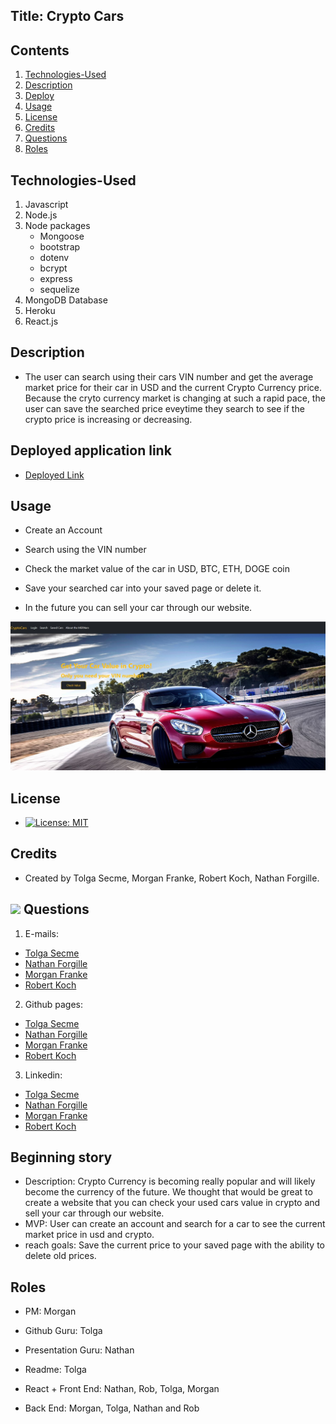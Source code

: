 ## Title: Crypto Cars

## Contents

1. [Technologies-Used](#Technologies-Used)
2. [Description](#Description)
3. [Deploy](#Link)
4. [Usage](#Usage)
5. [License](#License)
6. [Credits](#Credits)
7. [Questions](#Questions)
8. [Roles](#Roles)

## Technologies-Used

1. Javascript
2. Node.js
3. Node packages
   - Mongoose
   - bootstrap
   - dotenv
   - bcrypt
   - express
   - sequelize
4. MongoDB Database
5. Heroku
6. React.js

## Description

- The user can search using their cars VIN number and get the average market price for their car in USD and the current Crypto Currency price. Because the cryto currency market is changing at such a rapid pace, the user can save the searched price eveytime they search to see if the crypto price is increasing or decreasing.

## Deployed application link

- [Deployed Link](https://cryptocarsmern.herokuapp.com/)

## Usage

- Create an Account

- Search using the VIN number

- Check the market value of the car in USD, BTC, ETH, DOGE coin

- Save your searched car into your saved page or delete it.

- In the future you can sell your car through our website.

![Home Page](assets/homepage.JPG)

## License

- [![License: MIT](https://img.shields.io/badge/License-MIT-yellow.svg)](https://opensource.org/licenses/MIT)

## Credits

- Created by Tolga Secme, Morgan Franke, Robert Koch, Nathan Forgille.

## <img src="https://icons.iconarchive.com/icons/social-media-icons/social-buntings/48/Aim-icon.png"> Questions

1. E-mails:

- [Tolga Secme](mailto:tolgasecme@icloud.com)
- [Nathan Forgille](mailto:nathan.forgille8@gmail.com)
- [Morgan Franke](mailto:morganleighfranke@gmail.com)
- [Robert Koch](mailto:robertwkoch@live.com)

2. Github pages:

- [Tolga Secme](https://github.com/TolgaS92)
- [Nathan Forgille](https://github.com/NathanForgille)
- [Morgan Franke](https://github.com/morganleighfranke)
- [Robert Koch](https://github.com/robwkoch)

3. Linkedin:

- [Tolga Secme](https://www.linkedin.com/in/tolgasecme/)
- [Nathan Forgille](https://www.linkedin.com/in/nathan-forgille/)
- [Morgan Franke](www.linkedin.com/in/morganfranke)
- [Robert Koch](https://www.linkedin.com/in/robert-koch-66588a20b/)

## Beginning story

- Description: Crypto Currency is becoming really popular and will likely become the currency of the future. We thought that would be great to create a website that you can check your used cars value in crypto and sell your car through our website.
- MVP: User can create an account and search for a car to see the current market price in usd and crypto. 
- reach goals: Save the current price to your saved page with the ability to delete old prices.

## Roles

- PM: Morgan
- Github Guru: Tolga
- Presentation Guru: Nathan
- Readme: Tolga

- React + Front End: Nathan, Rob, Tolga, Morgan
- Back End: Morgan, Tolga, Nathan and Rob
